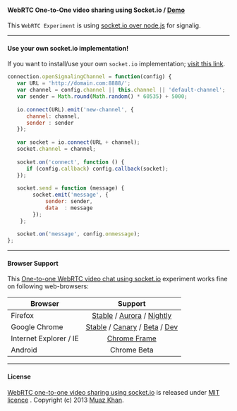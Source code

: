 #### WebRTC One-to-One video sharing using Socket.io / [Demo](https://webrtc-experiment.appspot.com/socket.io/)

This `WebRTC Experiment` is using [socket.io over node.js](https://github.com/muaz-khan/WebRTC-Experiment/tree/master/socketio-over-nodejs) for signalig.

----

#### Use your own socket.io implementation!

If you want to install/use your own `socket.io` implementation; [visit this link](https://github.com/muaz-khan/WebRTC-Experiment/tree/master/socketio-over-nodejs).

```javascript
connection.openSignalingChannel = function(config) {
   var URL = 'http://domain.com:8888/';
   var channel = config.channel || this.channel || 'default-channel';
   var sender = Math.round(Math.random() * 60535) + 5000;
   
   io.connect(URL).emit('new-channel', {
      channel: channel,
      sender : sender
   });
   
   var socket = io.connect(URL + channel);
   socket.channel = channel;
   
   socket.on('connect', function () {
      if (config.callback) config.callback(socket);
   });
   
   socket.send = function (message) {
        socket.emit('message', {
            sender: sender,
            data  : message
        });
    };
   
   socket.on('message', config.onmessage);
};
```

----

#### Browser Support

This [One-to-one WebRTC video chat using socket.io](https://webrtc-experiment.appspot.com/socket.io/) experiment works fine on following web-browsers:

| Browser        | Support           |
| ------------- |:-------------:|
| Firefox | [Stable](http://www.mozilla.org/en-US/firefox/new/) / [Aurora](http://www.mozilla.org/en-US/firefox/aurora/) / [Nightly](http://nightly.mozilla.org/) |
| Google Chrome | [Stable](https://www.google.com/intl/en_uk/chrome/browser/) / [Canary](https://www.google.com/intl/en/chrome/browser/canary.html) / [Beta](https://www.google.com/intl/en/chrome/browser/beta.html) / [Dev](https://www.google.com/intl/en/chrome/browser/index.html?extra=devchannel#eula) |
| Internet Explorer / IE | [Chrome Frame](http://www.google.com/chromeframe) |
| Android | Chrome Beta |

----

#### License

[WebRTC one-to-one video sharing using socket.io](https://webrtc-experiment.appspot.com/socket.io/) is released under [MIT licence](https://webrtc-experiment.appspot.com/licence/) . Copyright (c) 2013 [Muaz Khan](https://plus.google.com/100325991024054712503).
